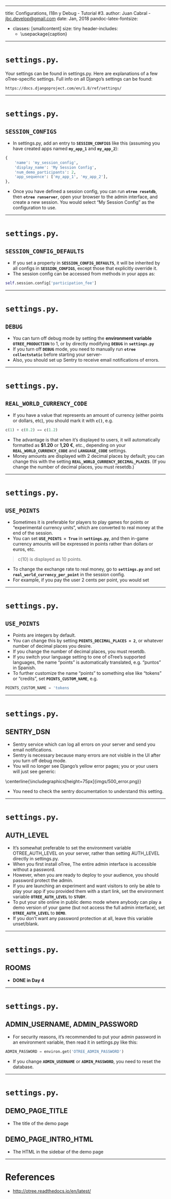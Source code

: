 
---
title:  Configurations, I18n y Debug - Tutorial \#3.
author: Juan Cabral - jbc.develop@gmail.com
date: Jan, 2018
pandoc-latex-fontsize:
  - classes: [smallcontent]
    size: tiny
header-includes:
    - \usepackage{caption}

---

# **`settings.py`**.

Your settings can be found in settings.py. Here are explanations of a few
oTree-specific settings. Full info on all Django’s settings can be found:

```
https://docs.djangoproject.com/en/1.8/ref/settings/
```


---

# **`settings.py`**.
## **`SESSION_CONFIGS`**

-   In settings.py, add an entry to **`SESSION_CONFIGS`** like this (assuming you
    have created apps named **`my_app_1`** and **`my_app_2`**):

```python
{
    'name': 'my_session_config',
    'display_name': 'My Session Config',
    'num_demo_participants': 2,
    'app_sequence': ['my_app_1', 'my_app_2'],
},
```

-   Once you have defined a session config, you can run **`otree resetdb`**, then
    **`otree runserver`**, open your browser to the admin interface, and create a
    new session. You would select “My Session Config” as the configuration to use.

---

# **`settings.py`**.
## **`SESSION_CONFIG_DEFAULTS`**

-   If you set a property in **`SESSION_CONFIG_DEFAULTS`**, it will be
    inherited by all configs in **`SESSION_CONFIGS`**, except those that
    explicitly override it.
-   The session config can be accessed from methods
    in your apps as:

```python
self.session.config['participation_fee']
```

---

# **`settings.py`**.
## **`DEBUG`**

-   You can turn off debug mode by setting the **environment variable**
    **`OTREE_PRODUCTION`** to 1, or by directly modifying **`DEBUG`** in **`settings.py`**
-   If you turn off **`DEBUG`** mode, you need to manually run
    **`otree collectstatic`** before starting your server-
-   Also, you should set up Sentry to receive email notifications of errors.

---

# **`settings.py`**.
## **`REAL_WORLD_CURRENCY_CODE`**

-   If you have a value that represents an amount of currency (either points
    or dollars, etc), you should mark it with **`c()`**, e.g.

```python
c(1) + c(0.2) == c(1.2)
```

-   The advantage is that when it’s displayed to users, it will automatically
    formatted as **$1.20** or **1,20 €**, etc., depending on your
    **`REAL_WORLD_CURRENCY_CODE`** and **`LANGUAGE_CODE`** settings.
-   Money amounts are displayed with 2 decimal places by default; you can
    change this with the setting **`REAL_WORLD_CURRENCY_DECIMAL_PLACES`**.
    (If you change the number of decimal places, you must resetdb.)

---

# **`settings.py`**.
## **`USE_POINTS`**

-   Sometimes it is preferable for players to play games for points or
    “experimental currency units”, which are converted to real money at the
    end of the session.
-   You can set **`USE_POINTS = True`** in **`settings.py`**, and then in-game
    currency amounts will be expressed in points rather than dollars or euros,
    etc.

>   c(10) is displayed as 10 points.

-   To change the exchange rate to real money, go to **`settings.py`** and set
    **`real_world_currency_per_point`** in the session config.
-   For example, if you pay the user 2 cents per point, you would set

---

# **`settings.py`**.
## **`USE_POINTS`**

-   Points are integers by default.
-   You can change this by setting **`POINTS_DECIMAL_PLACES = 2`**, or
    whatever number of decimal places you desire.
-   If you change the number of decimal places, you must resetdb.
-   If you switch your language setting to one of oTree’s supported languages,
    the name “points” is automatically translated, e.g. “puntos” in Spanish.
-   To further customize the name “points” to something else like “tokens” or
    “credits”, set **`POINTS_CUSTOM_NAME`**, e.g.

```python
POINTS_CUSTOM_NAME = 'tokens
```


---

# **`settings.py`**.
## SENTRY_DSN

-   Sentry service which can log all errors on your server and send you email
    notifications.
-   Sentry is necessary because many errors are not visible in the UI after you
    turn off debug mode.
-   You will no longer see Django’s yellow error pages; you or your users
    will just see generic:

\centerline{\includegraphics[height=75px]{imgs/500_error.png}}

-   You need to check the sentry documentation to understand this setting.


---

# **`settings.py`**.
## AUTH_LEVEL

-   It’s somewhat preferable to set the environment variable
    OTREE_AUTH_LEVEL on your server, rather than setting AUTH_LEVEL
    directly in settings.py.
-   When you first install oTree, The entire admin interface is accessible without
    a password.
-   However, when you are ready to deploy to your audience, you should
    password protect the admin.
-   If you are launching an experiment and want visitors to only be able to
    play your app if you provided them with a start link, set the environment
    variable **`OTREE_AUTH_LEVEL`** to **`STUDY`**.
-   To put your site online in public demo mode where anybody can play a demo
    version of your game (but not access the full admin interface), set
    **`OTREE_AUTH_LEVEL`** to **`DEMO`**.
-   If you don’t want any password protection at all, leave this variable unset/blank.


---

# **`settings.py`**.
## ROOMS

- **DONE in Day 4**

---

# **`settings.py`**.
## ADMIN_USERNAME, ADMIN_PASSWORD

-   For security reasons, it’s recommended to put your admin password in an
    environment variable, then read it in settings.py like this:

```python
ADMIN_PASSWORD = environ.get('OTREE_ADMIN_PASSWORD')
```
-   If you change **`ADMIN_USERNAME`** or **`ADMIN_PASSWORD`**, you need to reset the database.

---

# **`settings.py`**.
## DEMO_PAGE_TITLE

-   The title of the demo page

## DEMO_PAGE_INTRO_HTML

-   The HTML in the sidebar of the demo page



----------------------------------------------------------------------

# References

-   http://otree.readthedocs.io/en/latest/
